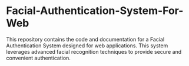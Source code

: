 # Facial-Authentication-System-For-Web
This repository contains the code and documentation for a Facial Authentication System designed for web applications. This system leverages advanced facial recognition techniques to provide secure and convenient authentication.
